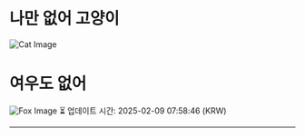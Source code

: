 
# 나만 없어 고양이

![Cat Image](https://cdn2.thecatapi.com/images/d3p.jpg)

# 여우도 없어
![Fox Image](https://randomfox.ca/images/123.jpg)
⏳ 업데이트 시간: 2025-02-09 07:58:46 (KRW)

---
